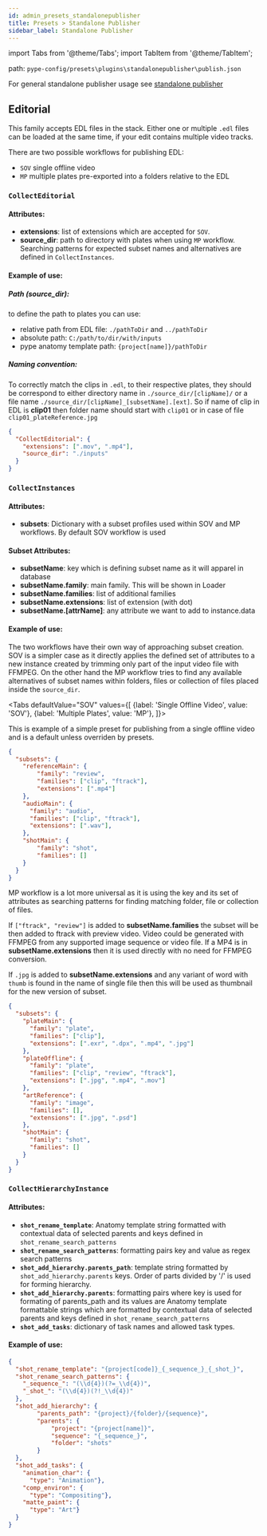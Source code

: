 ```yaml
---
id: admin_presets_standalonepublisher
title: Presets > Standalone Publisher
sidebar_label: Standalone Publisher
---
```


import Tabs from '@theme/Tabs';
import TabItem from '@theme/TabItem';

path: `pype-config/presets\plugins\standalonepublisher\publish.json`

For general standalone publisher usage see [standalone publisher](artist_tools#standalone-publisher)

## Editorial

This family accepts EDL files in the stack. Either one or multiple `.edl` files can be loaded at the same time, if your edit contains multiple video tracks.

There are two possible workflows for publishing EDL:

-   `SOV` single offline video
-   `MP` multiple plates pre-exported into a folders relative to the EDL

### `CollectEditorial`

#### Attributes:

-   **extensions**: list of extensions which are accepted for `SOV`.
-   **source_dir**: path to directory with plates when using `MP` workflow. Searching patterns for expected subset names and alternatives are defined in `CollectInstances`.

#### Example of use:

##### Path (source_dir):

to define the path to plates you can use:

-   relative path from EDL file: `./pathToDir` and `../pathToDir`
-   absolute path: `C:/path/to/dir/with/inputs`
-   pype anatomy template path: `{project[name]}/pathToDir`

##### Naming convention:

To correctly match the clips in `.edl`, to their respective plates, they should be correspond to either directory name in `./source_dir/[clipName]/` or a file name `./source_dir/[clipName]_[subsetName].[ext]`. So if name of clip in EDL is **clip01** then folder name should start with `clip01` or in case of file `clip01_plateReference.jpg`

```json
{
  "CollectEditorial": {
    "extensions": [".mov", ".mp4"],
    "source_dir": "./inputs"
  }
}
```

### `CollectInstances`

#### Attributes:

-   **subsets**: Dictionary with a subset profiles used within SOV and MP workflows. By default SOV workflow is used

#### Subset Attributes:

-   **subsetName**: key which is defining subset name as it will apparel in database
-   **subsetName.family**: main family. This will be shown in Loader
-   **subsetName.families**: list of additional families
-   **subsetName.extensions**: list of extension (with dot)
-   **subsetName.[attrName]**: any attribute we want to add to instance.data

#### Example of use:

The two workflows have their own way of approaching subset creation. SOV is a simpler case as it directly applies the defined set of attributes to a new instance created by trimming only part of the input video file with FFMPEG. On the other hand the MP workflow tries to find any available alternatives of subset names within folders, files or collection of files placed inside the `source_dir`.

&lt;Tabs
  defaultValue="SOV"
  values={[
    {label: 'Single Offline Video', value: 'SOV'},
    {label: 'Multiple Plates', value: 'MP'},
  ]}>

<TabItem value="SOV">

This is example of a simple preset for publishing from a single offline video and is a default unless overriden by presets.

```json
{
  "subsets": {
    "referenceMain": {
        "family": "review",
        "families": ["clip", "ftrack"],
        "extensions": [".mp4"]
    },
    "audioMain": {
      "family": "audio",
      "families": ["clip", "ftrack"],
      "extensions": [".wav"],
    },
    "shotMain": {
        "family": "shot",
        "families": []
    }
  }
}
```

</TabItem>
<TabItem value="MP">

MP workflow is a lot more universal as it is using the key and its set of attributes as searching patterns for finding matching folder, file or collection of files.

If `["ftrack", "review"]` is added to **subsetName.families** the subset will be then added to ftrack with preview video. Video could be generated with FFMPEG from any supported image sequence or video file. If a MP4 is in **subsetName.extensions** then it is used directly with no need for FFMPEG conversion.

If `.jpg` is added to **subsetName.extensions** and any variant of word with `thumb` is found in the name of single file then this will be used as thumbnail for the new version of subset.

```json
{
  "subsets": {
    "plateMain": {
      "family": "plate",
      "families": ["clip"],
      "extensions": [".exr", ".dpx", ".mp4", ".jpg"]
    },
    "plateOffline": {
      "family": "plate",
      "families": ["clip", "review", "ftrack"],
      "extensions": [".jpg", ".mp4", ".mov"]
    },
    "artReference": {
      "family": "image",
      "families": [],
      "extensions": [".jpg", ".psd"]
    },
    "shotMain": {
      "family": "shot",
      "families": []
    }
  }
}
```

</TabItem>
</Tabs>

### `CollectHierarchyInstance`

#### Attributes:

-   **`shot_rename_template`**: Anatomy template string formatted with contextual data of selected parents and keys defined in `shot_rename_search_patterns`
-   **`shot_rename_search_patterns`**: formatting pairs key and value as regex search patterns
-   **`shot_add_hierarchy.parents_path`**: template string formatted by `shot_add_hierarchy.parents` keys. Order of parts divided by '/' is used for forming hierarchy.
-   **`shot_add_hierarchy.parents`**: formatting pairs where key is used for formating of parents_path and its values are Anatomy template formattable strings which are formatted by contextual data of selected parents and keys defined in `shot_rename_search_patterns`
-   **`shot_add_tasks`**: dictionary of task names and allowed task types.

#### Example of use:

```json
{
  "shot_rename_template": "{project[code]}_{_sequence_}_{_shot_}",
  "shot_rename_search_patterns": {
    "_sequence_": "(\\d{4})(?=_\\d{4})",
    "_shot_": "(\\d{4})(?!_\\d{4})"
  },
  "shot_add_hierarchy": {
        "parents_path": "{project}/{folder}/{sequence}",
        "parents": {
            "project": "{project[name]}",
            "sequence": "{_sequence_}",
            "folder": "shots"
        }
  },
  "shot_add_tasks": {
    "animation_char": {
      "type": "Animation"},
    "comp_environ": {
      "type": "Compositing"},
    "matte_paint": {
      "type": "Art"}
  }
}
```
